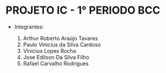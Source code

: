 ﻿# PROJETO IC - 1° PERIODO BCC

- Integrantes:
  
    1. Arthur Roberto Araújo Tavares
    2. Paulo Vinicius da Silva Cardoso
    3. Vinicius Lopes Rocha
    4. Jose Edilson Da Silva Filho
    5. Rafael Carvalho Rodrigues
